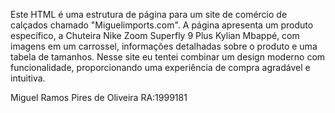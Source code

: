 Este HTML é uma estrutura de página para um site de comércio de calçados chamado "Miguelimports.com". A página apresenta um produto específico, a Chuteira Nike Zoom Superfly 9 Plus Kylian Mbappé, com imagens em um carrossel, informações detalhadas sobre o produto e uma tabela de tamanhos. Nesse site eu tentei combinar um design moderno com funcionalidade, proporcionando uma experiência de compra agradável e intuitiva.

Miguel Ramos Pires de Oliveira RA:1999181
